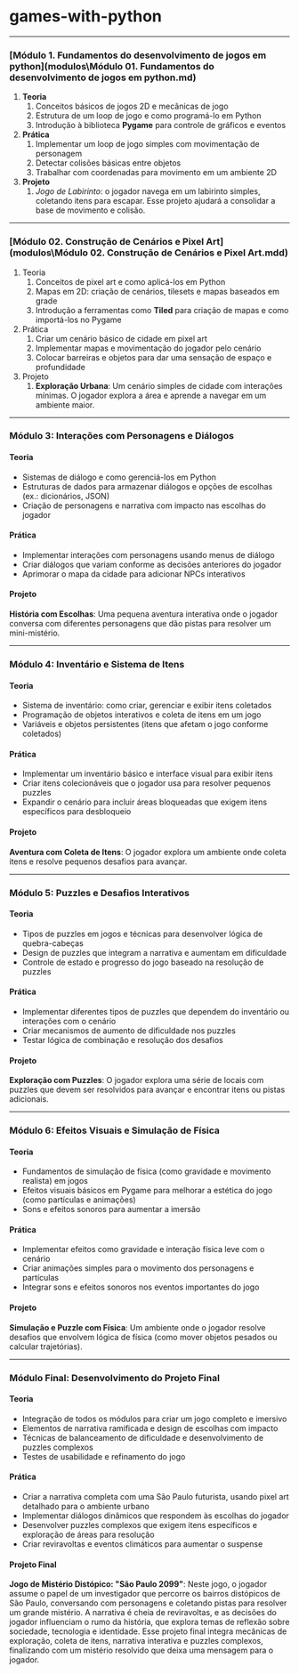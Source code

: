# games-with-python

---
### **[Módulo 1. Fundamentos do desenvolvimento de jogos em python](modulos\Módulo 01. Fundamentos do desenvolvimento de jogos em python.md)**

1. **Teoria**
	1. Conceitos básicos de jogos 2D e mecânicas de jogo
	2. Estrutura de um loop de jogo e como programá-lo em Python
	3. Introdução à biblioteca **Pygame** para controle de gráficos e eventos
2. **Prática**
	1. Implementar um loop de jogo simples com movimentação de personagem
	2. Detectar colisões básicas entre objetos
	3. Trabalhar com coordenadas para movimento em um ambiente 2D
3. **Projeto**
	1. *Jogo de Labirinto*: o jogador navega em um labirinto simples, coletando itens para escapar. Esse projeto ajudará a consolidar a base de movimento e colisão.

---

### [Módulo 02. Construção de Cenários e Pixel Art](modulos\Módulo 02. Construção de Cenários e Pixel Art.mdd)

1. Teoria
	1. Conceitos de pixel art e como aplicá-los em Python
	2. Mapas em 2D: criação de cenários, tilesets e mapas baseados em grade
	3. Introdução a ferramentas como **Tiled** para criação de mapas e como importá-los no Pygame
2. Prática
	1. Criar um cenário básico de cidade em pixel art
	2. Implementar mapas e movimentação do jogador pelo cenário
	3. Colocar barreiras e objetos para dar uma sensação de espaço e profundidade
3. Projeto
	1. **Exploração Urbana**: Um cenário simples de cidade com interações mínimas. O jogador explora a área e aprende a navegar em um ambiente maior.

---

### **Módulo 3: Interações com Personagens e Diálogos**

#### Teoria

- Sistemas de diálogo e como gerenciá-los em Python
- Estruturas de dados para armazenar diálogos e opções de escolhas (ex.: dicionários, JSON)
- Criação de personagens e narrativa com impacto nas escolhas do jogador

#### Prática

- Implementar interações com personagens usando menus de diálogo
- Criar diálogos que variam conforme as decisões anteriores do jogador
- Aprimorar o mapa da cidade para adicionar NPCs interativos

#### Projeto

**História com Escolhas**: Uma pequena aventura interativa onde o jogador conversa com diferentes personagens que dão pistas para resolver um mini-mistério.

---

### **Módulo 4: Inventário e Sistema de Itens**

#### Teoria

- Sistema de inventário: como criar, gerenciar e exibir itens coletados
- Programação de objetos interativos e coleta de itens em um jogo
- Variáveis e objetos persistentes (itens que afetam o jogo conforme coletados)

#### Prática

- Implementar um inventário básico e interface visual para exibir itens
- Criar itens colecionáveis que o jogador usa para resolver pequenos puzzles
- Expandir o cenário para incluir áreas bloqueadas que exigem itens específicos para desbloqueio

#### Projeto

**Aventura com Coleta de Itens**: O jogador explora um ambiente onde coleta itens e resolve pequenos desafios para avançar.

---

### **Módulo 5: Puzzles e Desafios Interativos**

#### Teoria

- Tipos de puzzles em jogos e técnicas para desenvolver lógica de quebra-cabeças
- Design de puzzles que integram a narrativa e aumentam em dificuldade
- Controle de estado e progresso do jogo baseado na resolução de puzzles

#### Prática

- Implementar diferentes tipos de puzzles que dependem do inventário ou interações com o cenário
- Criar mecanismos de aumento de dificuldade nos puzzles
- Testar lógica de combinação e resolução dos desafios

#### Projeto

**Exploração com Puzzles**: O jogador explora uma série de locais com puzzles que devem ser resolvidos para avançar e encontrar itens ou pistas adicionais.

---

### **Módulo 6: Efeitos Visuais e Simulação de Física**

#### Teoria

- Fundamentos de simulação de física (como gravidade e movimento realista) em jogos
- Efeitos visuais básicos em Pygame para melhorar a estética do jogo (como partículas e animações)
- Sons e efeitos sonoros para aumentar a imersão

#### Prática

- Implementar efeitos como gravidade e interação física leve com o cenário
- Criar animações simples para o movimento dos personagens e partículas
- Integrar sons e efeitos sonoros nos eventos importantes do jogo

#### Projeto

**Simulação e Puzzle com Física**: Um ambiente onde o jogador resolve desafios que envolvem lógica de física (como mover objetos pesados ou calcular trajetórias).

---

### **Módulo Final: Desenvolvimento do Projeto Final**

#### Teoria

- Integração de todos os módulos para criar um jogo completo e imersivo
- Elementos de narrativa ramificada e design de escolhas com impacto
- Técnicas de balanceamento de dificuldade e desenvolvimento de puzzles complexos
- Testes de usabilidade e refinamento do jogo

#### Prática

- Criar a narrativa completa com uma São Paulo futurista, usando pixel art detalhado para o ambiente urbano
- Implementar diálogos dinâmicos que respondem às escolhas do jogador
- Desenvolver puzzles complexos que exigem itens específicos e exploração de áreas para resolução
- Criar reviravoltas e eventos climáticos para aumentar o suspense

#### Projeto Final

**Jogo de Mistério Distópico: "São Paulo 2099"**: Neste jogo, o jogador assume o papel de um investigador que percorre os bairros distópicos de São Paulo, conversando com personagens e coletando pistas para resolver um grande mistério. A narrativa é cheia de reviravoltas, e as decisões do jogador influenciam o rumo da história, que explora temas de reflexão sobre sociedade, tecnologia e identidade. Esse projeto final integra mecânicas de exploração, coleta de itens, narrativa interativa e puzzles complexos, finalizando com um mistério resolvido que deixa uma mensagem para o jogador.